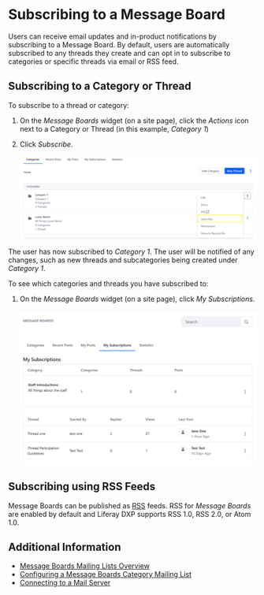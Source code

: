 # Subscribing to a Message Board

Users can receive email updates and in-product notifications by subscribing to a Message Board. By default, users are automatically subscribed to any threads they create and can opt in to subscribe to categories or specific threads via email or RSS feed.

## Subscribing to a Category or Thread

To subscribe to a thread or category:

1. On the _Message Boards_ widget (on a site page), click the _Actions_ icon next to a Category or Thread (in this example, _Category 1_)
1. Click _Subscribe_.

    ![Subscribing to a Category](./subscribing-to-a-message-board/images/01.png)

The user has now subscribed to _Category 1_. The user will be notified of any changes, such as new threads and subcategories being created under _Category 1_.

To see which categories and threads you have subscribed to:

1. On the _Message Boards_ widget (on a site page), click _My Subscriptions_.

    ![Managing your subscriptions](./subscribing-to-a-message-board/images/03.png)

## Subscribing using RSS Feeds

Message Boards can be published as [RSS](https://en.wikipedia.org/wiki/RSS) feeds. RSS for _Message Boards_ are enabled by default and Liferay DXP supports RSS 1.0, RSS 2.0, or Atom 1.0.

## Additional Information

* [Message Boards Mailing Lists Overview](./message-boards-mailing-lists-overview.md)
* [Configuring a Message Boards Category Mailing List](./configuring-a-mb-category-mailing-list.md)
* [Connecting to a Mail Server](../../../installation-and-upgrades/02-setting-up-liferay-dxp/connecting-to-a-mail-server.md)
